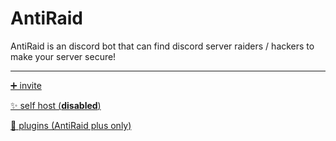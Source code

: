 # AntiRaid

AntiRaid is an discord bot that can find discord server raiders / hackers to make your server secure!

--------------------------------------------------------------------------------------------------------------------------------

[➕ invite](https://discord.com/api/oauth2/authorize?client_id=786240109376176138&permissions=8&scope=bot)

[✨ self host (**__disabled__**)](https://github.com/lgamerlive/the-official-docs/blob/main/antiraid/selfhost.md#self-host)

[🧩 plugins (AntiRaid plus only)](https://github.com/lgamerlive/the-official-docs/tree/main/antiraid/plugins)
